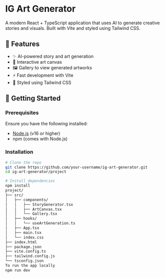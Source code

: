 # IG Art Generator

A modern React + TypeScript application that uses AI to generate creative stories and visuals. Built with Vite and styled using Tailwind CSS.

## 🌟 Features

- ✨ AI-powered story and art generation
- 🎨 Interactive art canvas
- 🖼️ Gallery to view generated artworks
- ⚡ Fast development with Vite
- 💅 Styled using Tailwind CSS

## 🚀 Getting Started

### Prerequisites

Ensure you have the following installed:

- [Node.js](https://nodejs.org/) (v16 or higher)
- npm (comes with Node.js)

### Installation

```bash
# Clone the repo
git clone https://github.com/your-username/ig-art-generator.git
cd ig-art-generator/project

# Install dependencies
npm install
project/
├── src/
│   ├── components/
│   │   ├── StoryGenerator.tsx
│   │   ├── ArtCanvas.tsx
│   │   └── Gallery.tsx
│   ├── hooks/
│   │   └── useArtGeneration.ts
│   ├── App.tsx
│   ├── main.tsx
│   └── index.css
├── index.html
├── package.json
├── vite.config.ts
├── tailwind.config.js
└── tsconfig.json
To run the app locally
npm run dev
